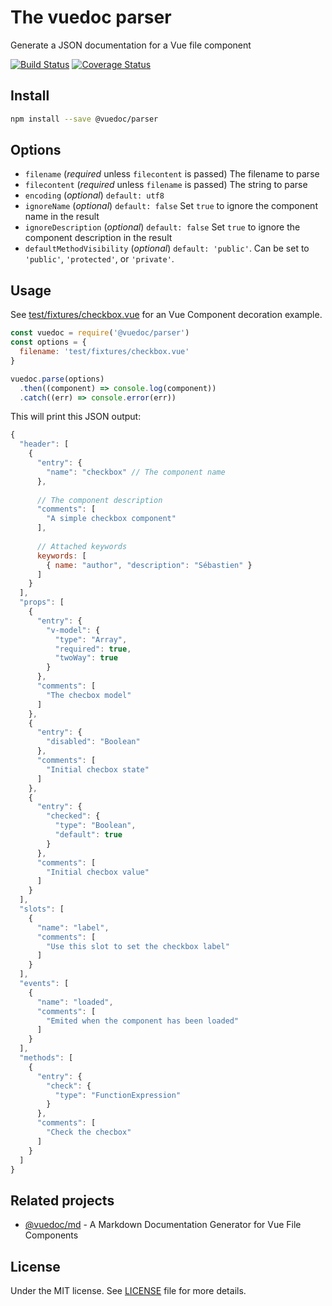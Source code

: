 # The vuedoc parser
Generate a JSON documentation for a Vue file component

[![Build Status](https://travis-ci.org/vuedoc/parser.svg?branch=master)](https://travis-ci.org/vuedoc/parser) [![Coverage Status](https://coveralls.io/repos/github/vuedoc/parser/badge.svg?branch=master)](https://coveralls.io/github/vuedoc/parser?branch=master)

## Install
```sh
npm install --save @vuedoc/parser
```

## Options
- `filename` (*required* unless `filecontent` is passed) The filename to parse
- `filecontent` (*required* unless `filename` is passed) The string to parse
- `encoding` (*optional*) `default: utf8`
- `ignoreName` (*optional*) `default: false` Set `true` to ignore the component name in the result
- `ignoreDescription` (*optional*) `default: false` Set `true` to ignore the component description in the result
- `defaultMethodVisibility` (*optional*) `default: 'public'`. Can be set to `'public'`, `'protected'`, or `'private'`.

## Usage
See [test/fixtures/checkbox.vue](https://github.com/vuedoc/parser/blob/master/test/fixtures/checkbox.vue) for an Vue Component decoration example.

```js
const vuedoc = require('@vuedoc/parser')
const options = {
  filename: 'test/fixtures/checkbox.vue'
}

vuedoc.parse(options)
  .then((component) => console.log(component))
  .catch((err) => console.error(err))
```

This will print this JSON output:

```js
{
  "header": [
    {
      "entry": {
        "name": "checkbox" // The component name
      },
      
      // The component description
      "comments": [
        "A simple checkbox component"
      ],
      
      // Attached keywords
      keywords: [
        { name: "author", "description": "Sébastien" }
      ]
    }
  ],
  "props": [
    {
      "entry": {
        "v-model": {
          "type": "Array",
          "required": true,
          "twoWay": true
        }
      },
      "comments": [
        "The checbox model"
      ]
    },
    {
      "entry": {
        "disabled": "Boolean"
      },
      "comments": [
        "Initial checbox state"
      ]
    },
    {
      "entry": {
        "checked": {
          "type": "Boolean",
          "default": true
        }
      },
      "comments": [
        "Initial checbox value"
      ]
    }
  ],
  "slots": [
    {
      "name": "label",
      "comments": [
        "Use this slot to set the checkbox label"
      ]
    }
  ],
  "events": [
    {
      "name": "loaded",
      "comments": [
        "Emited when the component has been loaded"
      ]
    }
  ],
  "methods": [
    {
      "entry": {
        "check": {
          "type": "FunctionExpression"
        }
      },
      "comments": [
        "Check the checbox"
      ]
    }
  ]
}
```

## Related projects
- [@vuedoc/md](https://github.com/vuedoc/md) - A Markdown Documentation Generator for Vue File Components

## License

Under the MIT license. See [LICENSE](https://github.com/vuedoc/parser/blob/master/LICENSE) file for more details.
